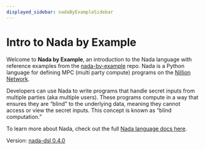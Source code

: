 ```yaml
---
displayed_sidebar: nadaByExampleSidebar
---
```


# Intro to Nada by Example

Welcome to **Nada by Example**, an introduction to the Nada language with reference examples from the [nada-by-example](https://github.com/NillionNetwork/nada-by-example) repo. Nada is a Python language for defining MPC (multi party compute) programs on the [Nillion Network](/network). 

Developers can use Nada to write programs that handle secret inputs from multiple parties (aka multiple users). These programs compute in a way that ensures they are “blind” to the underlying data, meaning they cannot access or view the secret inputs. This concept is known as “blind computation.”

To learn more about Nada, check out the full [Nada language docs here](/nada-lang).

Version: [nada-dsl 0.4.0](https://pypi.org/project/nada-dsl/0.4.0/)
